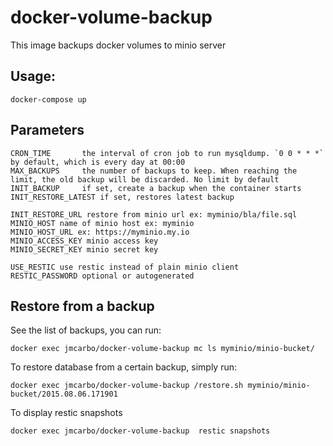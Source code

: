 # docker-volume-backup

This image backups docker volumes to minio server

## Usage:

    docker-compose up 

## Parameters

    CRON_TIME       the interval of cron job to run mysqldump. `0 0 * * *` by default, which is every day at 00:00
    MAX_BACKUPS     the number of backups to keep. When reaching the limit, the old backup will be discarded. No limit by default
    INIT_BACKUP     if set, create a backup when the container starts
    INIT_RESTORE_LATEST if set, restores latest backup

    INIT_RESTORE_URL restore from minio url ex: myminio/bla/file.sql 
    MINIO_HOST name of minio host ex: myminio
    MINIO_HOST_URL ex: https://myminio.my.io
    MINIO_ACCESS_KEY minio access key
    MINIO_SECRET_KEY minio secret key

    USE_RESTIC use restic instead of plain minio client
    RESTIC_PASSWORD optional or autogenerated

## Restore from a backup

See the list of backups, you can run:

    docker exec jmcarbo/docker-volume-backup mc ls myminio/minio-bucket/

To restore database from a certain backup, simply run:

    docker exec jmcarbo/docker-volume-backup /restore.sh myminio/minio-bucket/2015.08.06.171901

To display restic snapshots
   
    docker exec jmcarbo/docker-volume-backup  restic snapshots
